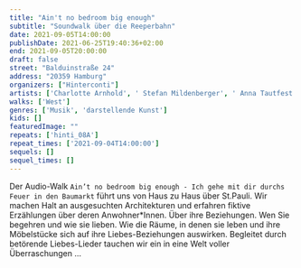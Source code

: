 ```yaml
---
title: "Ain't no bedroom big enough"
subtitle: "Soundwalk über die Reeperbahn"
date: 2021-09-05T14:00:00
publishDate: 2021-06-25T19:40:36+02:00
end: 2021-09-05T20:00:00
draft: false
street: "Balduinstraße 24"
address: "20359 Hamburg"
organizers: ["Hinterconti"]
artists: ['Charlotte Arnhold', ' Stefan Mildenberger', ' Anna Tautfest']
walks: ['West']
genres: ['Musik', 'darstellende Kunst']
kids: []
featuredImage: ""
repeats: ['hinti_08A']
repeat_times: ['2021-09-04T14:00:00']
sequels: []
sequel_times: []
---
```


Der Audio-Walk `Ain’t no bedroom big enough - Ich gehe mit dir durchs Feuer in den Baumarkt` führt uns von Haus zu Haus über St.Pauli. Wir machen Halt an ausgesuchten Architekturen und erfahren fiktive Erzählungen über deren Anwohner\*Innen. Über ihre Beziehungen. Wen Sie begehren und wie sie lieben. Wie die Räume, in denen sie leben und ihre Möbelstücke sich auf ihre Liebes-Beziehungen auswirken. Begleitet durch betörende Liebes-Lieder tauchen wir ein in eine Welt voller Überraschungen ...